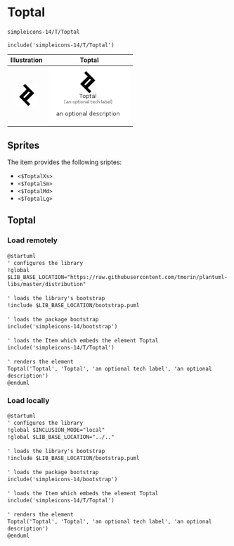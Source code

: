 # Toptal


```text
simpleicons-14/T/Toptal
```

```text
include('simpleicons-14/T/Toptal')
```



| Illustration | Toptal |
| :---: | :---: |
| ![illustration for Illustration](../../simpleicons-14/T/Toptal.png) | ![illustration for Toptal](../../simpleicons-14/T/Toptal.Local.png) |



## Sprites
The item provides the following sriptes:

- `<$ToptalXs>`
- `<$ToptalSm>`
- `<$ToptalMd>`
- `<$ToptalLg>`





## Toptal

### Load remotely
```plantuml
@startuml
' configures the library
!global $LIB_BASE_LOCATION="https://raw.githubusercontent.com/tmorin/plantuml-libs/master/distribution"

' loads the library's bootstrap
!include $LIB_BASE_LOCATION/bootstrap.puml

' loads the package bootstrap
include('simpleicons-14/bootstrap')

' loads the Item which embeds the element Toptal
include('simpleicons-14/T/Toptal')

' renders the element
Toptal('Toptal', 'Toptal', 'an optional tech label', 'an optional description')
@enduml
```

### Load locally
```plantuml
@startuml
' configures the library
!global $INCLUSION_MODE="local"
!global $LIB_BASE_LOCATION="../.."

' loads the library's bootstrap
!include $LIB_BASE_LOCATION/bootstrap.puml

' loads the package bootstrap
include('simpleicons-14/bootstrap')

' loads the Item which embeds the element Toptal
include('simpleicons-14/T/Toptal')

' renders the element
Toptal('Toptal', 'Toptal', 'an optional tech label', 'an optional description')
@enduml
```

